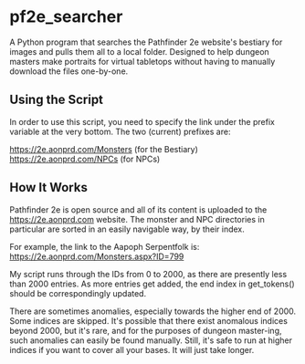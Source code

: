 # pf2e_searcher
A Python program that searches the Pathfinder 2e website's bestiary for images and pulls them all to a local folder. Designed to help dungeon masters make portraits for virtual tabletops without having to manually download the files one-by-one.

## Using the Script
In order to use this script, you need to specify the link under the prefix variable at the very bottom. The two (current) prefixes are:

https://2e.aonprd.com/Monsters (for the Bestiary)
https://2e.aonprd.com/NPCs (for NPCs)

## How It Works
Pathfinder 2e is open source and all of its content is uploaded to the https://2e.aonprd.com website. The monster and NPC directories in particular are sorted in an easily navigable way, by their index.

For example, the link to the Aapoph Serpentfolk is: https://2e.aonprd.com/Monsters.aspx?ID=799

My script runs through the IDs from 0 to 2000, as there are presently less than 2000 entries. As more entries get added, the end index in get_tokens() should be correspondingly updated.

There are sometimes anomalies, especially towards the higher end of 2000. Some indices are skipped. It's possible that there exist anomalous indices beyond 2000, but it's rare, and for the purposes of dungeon master-ing, such anomalies can easily be found manually. Still, it's safe to run at higher indices if you want to cover all your bases. It will just take longer.
